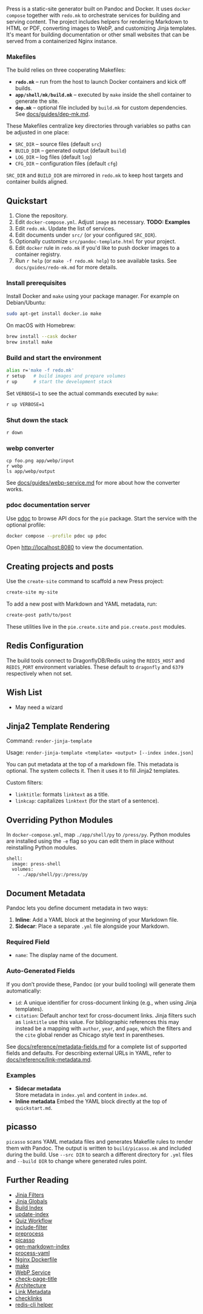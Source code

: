 Press is a static-site generator built on Pandoc and Docker. It uses
`docker compose` together with `redo.mk` to orchestrate services for building
and serving content. The project includes helpers for rendering Markdown to HTML
or PDF, converting images to WebP, and customizing Jinja templates. It's meant
for building documentation or other small websites that can be served from a
containerized Nginx instance.

### Makefiles

The build relies on three cooperating Makefiles:

- **`redo.mk`** – run from the host to launch Docker containers and kick off
  builds.
- **`app/shell/mk/build.mk`** – executed by `make` inside the shell container to
  generate the site.
- **`dep.mk`** – optional file included by `build.mk` for custom dependencies.
  See [docs/guides/dep-mk.md](docs/guides/dep-mk.md).

These Makefiles centralize key directories through variables so paths can be
adjusted in one place:

- `SRC_DIR` – source files (default `src`)
- `BUILD_DIR` – generated output (default `build`)
- `LOG_DIR` – log files (default `log`)
- `CFG_DIR` – configuration files (default `cfg`)

`SRC_DIR` and `BUILD_DIR` are mirrored in `redo.mk` to keep host targets and
container builds aligned.

## Quickstart

1. Clone the repository.
2. Edit `docker-compose.yml`. Adjust `image` as necessary. **TODO: Examples**
3. Edit `redo.mk`. Update the list of services.
4. Edit documents under `src/` (or your configured `SRC_DIR`).
5. Optionally customize `src/pandoc-template.html` for your project.
6. Edit `docker` rule in `redo.mk` if you'd like to push docker images to a
   container registry.
7. Run `r help` (or `make -f redo.mk help`) to see available tasks. See
   `docs/guides/redo-mk.md` for more details.

### Install prerequisites

Install Docker and `make` using your package manager.
For example on Debian/Ubuntu:

```bash
sudo apt-get install docker.io make
```

On macOS with Homebrew:

```bash
brew install --cask docker
brew install make
```

### Build and start the environment

```bash
alias r='make -f redo.mk'
r setup   # build images and prepare volumes
r up      # start the development stack
```

Set `VERBOSE=1` to see the actual commands executed by `make`:

```bash
r up VERBOSE=1
```

### Shut down the stack

```bash
r down
```

### webp converter

```
cp foo.png app/webp/input
r webp
ls app/webp/output
```
See [docs/guides/webp-service.md](docs/guides/webp-service.md) for more about how the
converter works.

### pdoc documentation server

Use [pdoc](https://pdoc.dev) to browse API docs for the `pie` package.
Start the service with the optional profile:

```bash
docker compose --profile pdoc up pdoc
```

Open <http://localhost:8080> to view the documentation.

## Creating projects and posts

Use the `create-site` command to scaffold a new Press project:

```bash
create-site my-site
```

To add a new post with Markdown and YAML metadata, run:

```bash
create-post path/to/post
```

These utilities live in the `pie.create.site` and `pie.create.post` modules.

## Redis Configuration

The build tools connect to DragonflyDB/Redis using the `REDIS_HOST` and
`REDIS_PORT` environment variables. These default to `dragonfly` and `6379`
respectively when not set.

## Wish List

- May need a wizard

## Jinja2 Template Rendering

Command: `render-jinja-template`

Usage: `render-jinja-template <template> <output> [--index index.json]`

You can put metadata at the top of a markdown file. This metadata is optional.
The system collects it. Then it uses it to fill Jinja2 templates.

Custom filters:

- `linktitle`: formats `linktext` as a title.
- `linkcap`: capitalizes `linktext` (for the start of a sentence).

## Overriding Python Modules

In `docker-compose.yml`, map `./app/shell/py` to `/press/py`. Python modules are
installed using the `-e` flag so you can edit them in place without reinstalling
Python modules.

```
shell:
  image: press-shell
  volumes:
    - ./app/shell/py:/press/py
```

## Document Metadata

Pandoc lets you define document metadata in two ways:

1. **Inline**: Add a YAML block at the beginning of your Markdown file.  
2. **Sidecar**: Place a separate `.yml` file alongside your Markdown.

### Required Field
- `name`: The display name of the document.

### Auto-Generated Fields
If you don’t provide these, Pandoc (or your build tooling) will generate them automatically:
- `id`: A unique identifier for cross-document linking (e.g., when using Jinja templates).
- `citation`: Default anchor text for cross-document links. Jinja filters such as `linktitle` use this value. For bibliographic references this may instead be a mapping with `author`, `year`, and `page`, which the filters and the `cite` global render as Chicago style text in parentheses.

See [docs/reference/metadata-fields.md](docs/reference/metadata-fields.md) for a complete list of supported fields and defaults. For describing
external URLs in YAML, refer to [docs/reference/link-metadata.md](docs/reference/link-metadata.md).

### Examples
- **Sidecar metadata**  
  Store metadata in `index.yml` and content in `index.md`.  
- **Inline metadata**
  Embed the YAML block directly at the top of `quickstart.md`.

## picasso

`picasso` scans YAML metadata files and generates Makefile rules to render them
with Pandoc. The output is written to `build/picasso.mk` and included during the
build. Use `--src DIR` to search a different directory for `.yml` files and
`--build DIR` to change where generated rules point.

## Further Reading

- [Jinja Filters](docs/reference/jinja-filters.md)
- [Jinja Globals](docs/reference/jinja-globals.md)
- [Build Index](docs/guides/build-index.md)
- [update-index](docs/guides/update-index.md)
- [Quiz Workflow](docs/guides/quiz-workflow.md)
- [include-filter](docs/guides/include-filter.md)
- [preprocess](docs/guides/preprocess.md)
- [picasso](docs/guides/picasso.md)
- [gen-markdown-index](docs/guides/gen-markdown-index.md)
- [process-yaml](docs/guides/process-yaml.md)
- [Nginx Dockerfile](docs/guides/nginx.md)
- [make](docs/guides/make.md)
- [WebP Service](docs/guides/webp-service.md)
- [check-page-title](docs/guides/check-page-title.md)
- [Architecture](docs/reference/architecture.md)
- [Link Metadata](docs/reference/link-metadata.md)
- [checklinks](docs/guides/checklinks.md)
- [redis-cli helper](docs/guides/redis-cli.md)
